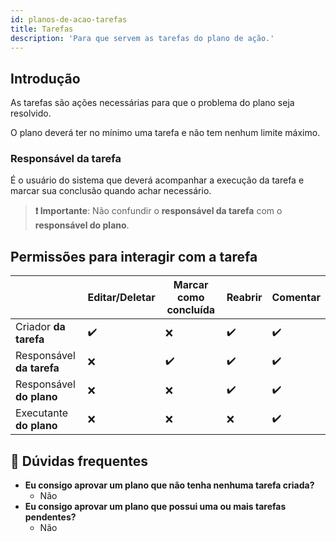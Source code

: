 ```yaml
---
id: planos-de-acao-tarefas
title: Tarefas
description: 'Para que servem as tarefas do plano de ação.'
---
```


## Introdução
As tarefas são ações necessárias para que o problema do plano seja resolvido.

O plano deverá ter no mínimo uma tarefa e não tem nenhum limite máximo.

### Responsável da tarefa
É o usuário do sistema que deverá acompanhar a execução da tarefa e marcar sua conclusão quando achar necessário.

> **❗ Importante**: Não confundir o **responsável da tarefa** com o **responsável do plano**.

## Permissões para interagir com a tarefa
||Editar/Deletar|Marcar como concluída|Reabrir|Comentar|
|---|---|---|---|---|
|Criador **da tarefa**|✔️|❌|✔️|✔️|
|Responsável **da tarefa**|❌|✔️|✔️|✔️|
|Responsável **do plano**|❌|❌|✔️|✔️|
|Executante **do plano**|❌|❌|❌|✔️|

## 🤔 Dúvidas frequentes

- **Eu consigo aprovar um plano que não tenha nenhuma tarefa criada?**
    - Não
- **Eu consigo aprovar um plano que possui uma ou mais tarefas pendentes?**
    - Não
